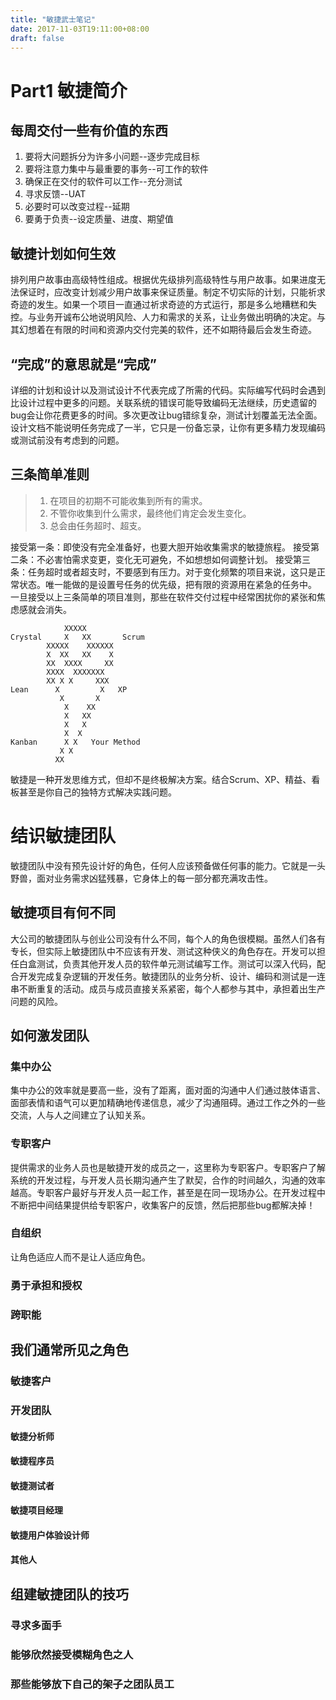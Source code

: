 ```yaml
---
title: "敏捷武士笔记"
date: 2017-11-03T19:11:00+08:00
draft: false
---
```

# Part1 敏捷简介
## 每周交付一些有价值的东西
1. 要将大问题拆分为许多小问题--逐步完成目标
2. 要将注意力集中与最重要的事务--可工作的软件
3. 确保正在交付的软件可以工作--充分测试
4. 寻求反馈--UAT
5. 必要时可以改变过程--延期
6. 要勇于负责--设定质量、进度、期望值
## 敏捷计划如何生效
排列用户故事由高级特性组成。根据优先级排列高级特性与用户故事。如果进度无法保证时，应改变计划减少用户故事来保证质量。制定不切实际的计划，只能祈求奇迹的发生。如果一个项目一直通过祈求奇迹的方式运行，那是多么地糟糕和失控。与业务开诚布公地说明风险、人力和需求的关系，让业务做出明确的决定。与其幻想着在有限的时间和资源内交付完美的软件，还不如期待最后会发生奇迹。
## “完成”的意思就是“完成”
详细的计划和设计以及测试设计不代表完成了所需的代码。实际编写代码时会遇到比设计过程中更多的问题。关联系统的错误可能导致编码无法继续，历史遗留的bug会让你花费更多的时间。多次更改让bug错综复杂，测试计划覆盖无法全面。设计文档不能说明任务完成了一半，它只是一份备忘录，让你有更多精力发现编码或测试前没有考虑到的问题。
## 三条简单准则

> 1. 在项目的初期不可能收集到所有的需求。
> 2. 不管你收集到什么需求，最终他们肯定会发生变化。
> 3. 总会由任务超时、超支。

接受第一条：即使没有完全准备好，也要大胆开始收集需求的敏捷旅程。
接受第二条：不必害怕需求变更，变化无可避免，不如想想如何调整计划。
接受第三条：任务超时或者超支时，不要感到有压力。对于变化频繁的项目来说，这只是正常状态。唯一能做的是设置号任务的优先级，把有限的资源用在紧急的任务中。
一旦接受以上三条简单的项目准则，那些在软件交付过程中经常困扰你的紧张和焦虑感就会消失。
```ascii
            XXXXX
Crystal     X   XX       Scrum
        XXXXX    XXXXXX
        X  XX   XX    X
        XX  XXXX     XX
        XXXX  XXXXXXX
        XX X X     XXX
Lean      X         X   XP
           X       X
            X    XX
            X   XX
            X   X
            X  X
Kanban      X X   Your Method
           X X
          XX

```
敏捷是一种开发思维方式，但却不是终极解决方案。结合Scrum、XP、精益、看板甚至是你自己的独特方式解决实践问题。
# 结识敏捷团队
敏捷团队中没有预先设计好的角色，任何人应该预备做任何事的能力。它就是一头野兽，面对业务需求凶猛残暴，它身体上的每一部分都充满攻击性。
## 敏捷项目有何不同
大公司的敏捷团队与创业公司没有什么不同，每个人的角色很模糊。虽然人们各有专长，但实际上敏捷团队中不应该有开发、测试这种侠义的角色存在。开发可以担任白盒测试，负责其他开发人员的软件单元测试编写工作。测试可以深入代码，配合开发完成复杂逻辑的开发任务。敏捷团队的业务分析、设计、编码和测试是一连串不断重复的活动。成员与成员直接关系紧密，每个人都参与其中，承担着出生产问题的风险。
## 如何激发团队
### 集中办公
集中办公的效率就是要高一些，没有了距离，面对面的沟通中人们通过肢体语言、面部表情和语气可以更加精确地传递信息，减少了沟通阻碍。通过工作之外的一些交流，人与人之间建立了认知关系。
### 专职客户
提供需求的业务人员也是敏捷开发的成员之一，这里称为专职客户。专职客户了解系统的开发过程，与开发人员长期沟通产生了默契，合作的时间越久，沟通的效率越高。专职客户最好与开发人员一起工作，甚至是在同一现场办公。在开发过程中不断把中间结果提供给专职客户，收集客户的反馈，然后把那些bug都解决掉！
### 自组织
让角色适应人而不是让人适应角色。
### 勇于承担和授权
### 跨职能
## 我们通常所见之角色
### 敏捷客户
### 开发团队
#### 敏捷分析师
#### 敏捷程序员
#### 敏捷测试者
#### 敏捷项目经理
#### 敏捷用户体验设计师
#### 其他人
## 组建敏捷团队的技巧
### 寻求多面手
### 能够欣然接受模糊角色之人
### 那些能够放下自己的架子之团队员工
